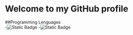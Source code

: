 # Welcome to my GitHub profile 
##Programming Lenguages
</br>
-![Static Badge](https://img.shields.io/badge/C-Lenguaje?logoColor=blue&color=blue)
-![Static Badge](https://img.shields.io/badge/PYTHON-l?style=flat-square&logoColor=yellow&color=yellow)
</br>

<!--
**Maximo028/Maximo028** is a ✨ _special_ ✨ repository because its `README.md` (this file) appears on your GitHub profile.

Here are some ideas to get you started:

- 🔭 I’m currently working on ...
- 🌱 I’m currently learning ...
- 👯 I’m looking to collaborate on ...
- 🤔 I’m looking for help with ...
- 💬 Ask me about ...
- 📫 How to reach me: ...
- 😄 Pronouns: ...
- ⚡ Fun fact: ...
-->
